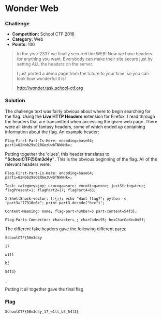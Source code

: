 # Wonder Web

### Challenge
- **Competition:** School CTF 2016
- **Category:** Web
- **Points:** 100

> In the year 2337 we finally secured the WEB! Now we have headers for anything you want. Everybody can make their site secure just by setting ALL the headers on the server.
> 
> I just ported a demo page from the future to your time, so you can look how wonderful it is!
> 
> http://wonder.task.school-ctf.org


### Solution

The challenge text was fairly obvious about where to begin searching for the flag.  Using the __Live HTTP Headers__ extension for Firefox, I read through the headers that are transmitted when accessing the given web page.  There were all kinds of fantasy headers, some of which ended up containing information about the flag.  An example header:

`Flag-First-Part-Is-Here: encoding=base64; part1=U2Nob29sQ1RGezUwbTNkNHk=;`

Putting together the 'clues', this header translates to __"SchoolCTF{50m3d4y"__.  This is the obvious beginning of the flag.  All of the relevant headers were:

```none
Flag-First-Part-Is-Here: encoding=base64; part1=U2Nob29sQ1RGezUwbTNkNHk=;

Task: category=joy; ucucuga=sure; encoding=none; justString=true; flagPresent=1; flagPart2=17; flagPart4=b3;

X-ShellShock-vector: (){;}; echo "Want flag?"; python -c 'part3="77316c6c"; print part3.decode("hex")';

Content-Meaning: none; flag-part-number=5 part-content=54f3};

Flag-Parts-Connector: character=_; charCode=95; hexCharCode=0x5f;
```

The different fake headers gave the following different parts:


```none
SchoolCTF{50m3d4y

17

w1ll

b3

54f3}

_
```

Putting it all together gave the final flag.



### Flag

`SchoolCTF{50m3d4y_17_w1ll_b3_54f3}`